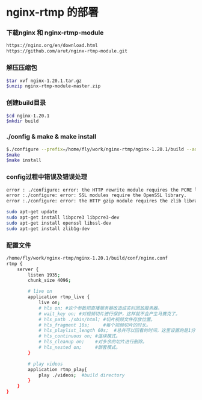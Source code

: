 # nginx-rtmp 的部署



### 下载nginx 和 nginx-rtmp-module

```bash
https://nginx.org/en/download.html
https://github.com/arut/nginx-rtmp-module.git
```



### 解压压缩包

```bash
$tar xvf nginx-1.20.1.tar.gz
$unzip nginx-rtmp-module-master.zip
```



### 创建build目录

```bash
$cd nginx-1.20.1
$mkdir build
```



### ./config & make & make install

```bash
$./configure --prefix=/home/fly/work/nginx-rtmp/nginx-1.20.1/build --add-module=/home/fly/work/nginx-rtmp/nginx-rtmp-module-master
$make
$make install
```



### config过程中错误及错误处理

```bash
error : ./configure: error: the HTTP rewrite module requires the PCRE library.
error :./configure: error: SSL modules require the OpenSSL library.
error :./configure: error: the HTTP gzip module requires the zlib library.
```

```bash
sudo apt-get update
sudo apt-get install libpcre3 libpcre3-dev
sudo apt-get install openssl libssl-dev
sudo apt-get install zlib1g-dev
```



### 配置文件

```bash
/home/fly/work/nginx-rtmp/nginx-1.20.1/build/conf/nginx.conf
rtmp {
    server {
        listen 1935;
        chunk_size 4096;

        # live on
        application rtmp_live {
            live on;
            # hls on; #这个参数把直播服务器改造成实时回放服务器。
            # wait_key on; #对视频切片进行保护，这样就不会产生马赛克了。
            # hls_path ./sbin/html; #切片视频文件存放位置。
            # hls_fragment 10s;     #每个视频切片的时长。
            # hls_playlist_length 60s;  #总共可以回看的时间，这里设置的是1分钟。
            # hls_continuous on; #连续模式。
            # hls_cleanup on;    #对多余的切片进行删除。
            # hls_nested on;     #嵌套模式。
        }

        # play videos
        application rtmp_play{
            play ./videos;  #build directory
        }
    }
}
```


